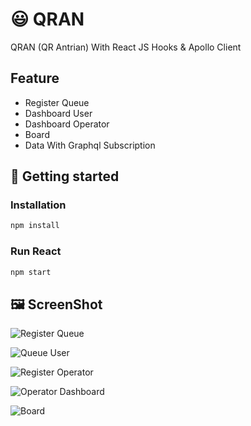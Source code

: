 # 😃 QRAN

QRAN (QR Antrian) With React JS Hooks & Apollo Client

## Feature
 - Register Queue
 - Dashboard User
 - Dashboard Operator
 - Board
 - Data With Graphql Subscription
## 🚀 Getting started

### Installation 

```javascript 
npm install 
```

### Run React

```javascript 
npm start 
```

## 🖼️ ScreenShot

![Register Queue](https://imgdb.net/images/6030.png)

![Queue User](https://imgdb.net/images/6031.png)

![Register Operator](https://imgdb.net/images/6032.png)

![Operator Dashboard](https://imgdb.net/images/6033.png)

![Board](https://imgdb.net/images/6034.png)